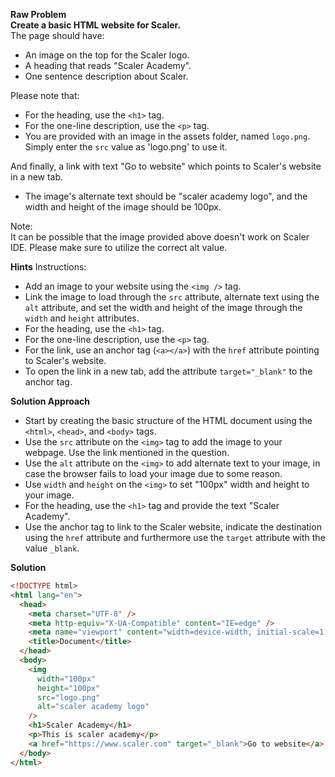 **Raw Problem**  
**Create a basic HTML website for Scaler.**  
The page should have:

- An image on the top for the Scaler logo.
- A heading that reads "Scaler Academy".
- One sentence description about Scaler.

Please note that:

- For the heading, use the `<h1>` tag.
- For the one-line description, use the `<p>` tag.
- You are provided with an image in the assets folder, named `logo.png`. Simply enter the `src` value as 'logo.png' to use it.

And finally, a link with text "Go to website" which points to Scaler's website in a new tab.

- The image's alternate text should be "scaler academy logo", and the width and height of the image should be 100px.

Note:  
It can be possible that the image provided above doesn't work on Scaler IDE. Please make sure to utilize the correct alt value.

**Hints**
Instructions:

- Add an image to your website using the `<img />` tag.
- Link the image to load through the `src` attribute, alternate text using the `alt` attribute, and set the width and height of the image through the `width` and `height` attributes.
- For the heading, use the `<h1>` tag.
- For the one-line description, use the `<p>` tag.
- For the link, use an anchor tag (`<a></a>`) with the `href` attribute pointing to Scaler's website.
- To open the link in a new tab, add the attribute `target="_blank"` to the anchor tag.

**Solution Approach**

- Start by creating the basic structure of the HTML document using the `<html>`, `<head>`, and `<body>` tags.
- Use the `src` attribute on the `<img>` tag to add the image to your webpage. Use the link mentioned in the question.
- Use the `alt` attribute on the `<img>` to add alternate text to your image, in case the browser fails to load your image due to some reason.
- Use `width` and `height` on the `<img>` to set "100px" width and height to your image.
- For the heading, use the `<h1>` tag and provide the text "Scaler Academy".
- Use the anchor tag to link to the Scaler website, indicate the destination using the `href` attribute and furthermore use the `target` attribute with the value `_blank`.

**Solution**

```html
<!DOCTYPE html>
<html lang="en">
  <head>
    <meta charset="UTF-8" />
    <meta http-equiv="X-UA-Compatible" content="IE=edge" />
    <meta name="viewport" content="width=device-width, initial-scale=1.0" />
    <title>Document</title>
  </head>
  <body>
    <img
      width="100px"
      height="100px"
      src="logo.png"
      alt="scaler academy logo"
    />
    <h1>Scaler Academy</h1>
    <p>This is scaler academy</p>
    <a href="https://www.scaler.com" target="_blank">Go to website</a>
  </body>
</html>
```
